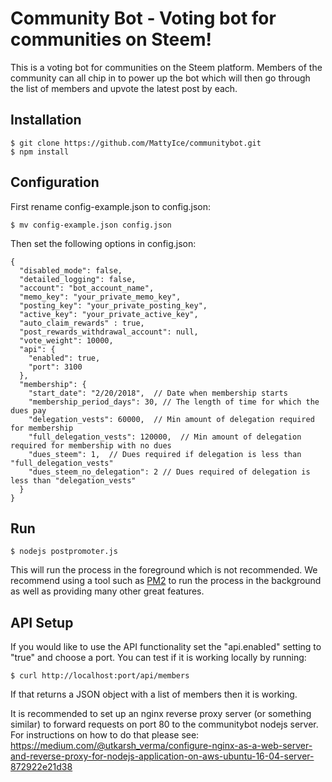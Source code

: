 # Community Bot - Voting bot for communities on Steem!

This is a voting bot for communities on the Steem platform. Members of the community can all chip in to power up the bot which will then go through the list of members and upvote the latest post by each. 

## Installation
```
$ git clone https://github.com/MattyIce/communitybot.git
$ npm install
```

## Configuration
First rename config-example.json to config.json:
```
$ mv config-example.json config.json
```

Then set the following options in config.json:
```
{
  "disabled_mode": false,
  "detailed_logging": false,
  "account": "bot_account_name",
  "memo_key": "your_private_memo_key",
  "posting_key": "your_private_posting_key",
  "active_key": "your_private_active_key",
  "auto_claim_rewards" : true,
  "post_rewards_withdrawal_account": null,
  "vote_weight": 10000,
  "api": {
    "enabled": true,
    "port": 3100
  },
  "membership": {
    "start_date": "2/20/2018",  // Date when membership starts
    "membership_period_days": 30, // The length of time for which the dues pay
    "delegation_vests": 60000,  // Min amount of delegation required for membership
    "full_delegation_vests": 120000,  // Min amount of delegation required for membership with no dues
    "dues_steem": 1,  // Dues required if delegation is less than "full_delegation_vests"
    "dues_steem_no_delegation": 2 // Dues required of delegation is less than "delegation_vests"
  }
}
```
## Run
```
$ nodejs postpromoter.js
```

This will run the process in the foreground which is not recommended. We recommend using a tool such as [PM2](http://pm2.keymetrics.io/) to run the process in the background as well as providing many other great features.

## API Setup
If you would like to use the API functionality set the "api.enabled" setting to "true" and choose a port. You can test if it is working locally by running:

```
$ curl http://localhost:port/api/members
```

If that returns a JSON object with a list of members then it is working.

It is recommended to set up an nginx reverse proxy server (or something similar) to forward requests on port 80 to the communitybot nodejs server. For instructions on how to do that please see: https://medium.com/@utkarsh_verma/configure-nginx-as-a-web-server-and-reverse-proxy-for-nodejs-application-on-aws-ubuntu-16-04-server-872922e21d38

